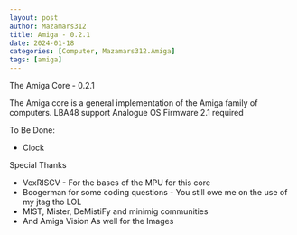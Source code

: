 ```yaml
---
layout: post
author: Mazamars312
title: Amiga - 0.2.1
date: 2024-01-18
categories: [Computer, Mazamars312.Amiga]
tags: [amiga]
---
```

The Amiga Core - 0.2.1

The Amiga core is a general implementation of the Amiga family of computers.
LBA48 support
Analogue OS Firmware 2.1 required

To Be Done:
* Clock

Special Thanks
* VexRISCV - For the bases of the MPU for this core
* Boogerman for some coding questions - You still owe me on the use of my jtag tho LOL
* MIST, Mister, DeMistiFy and minimig communities
* And Amiga Vision As well for the Images

